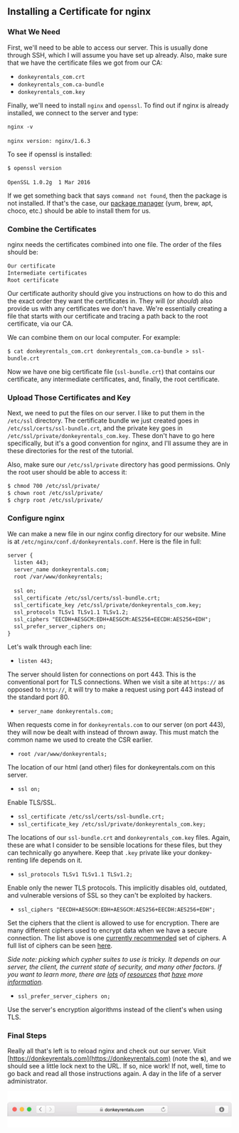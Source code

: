 ## Installing a Certificate for nginx

### What We Need

First, we'll need to be able to access our server. This is usually done through SSH, which I will assume you have set up already. Also, make sure that we have the certificate files we got from our CA:

* `donkeyrentals_com.crt`
* `donkeyrentals_com.ca-bundle`
* `donkeyrentals_com.key`

Finally, we'll need to install `nginx` and `openssl`. To find out if nginx is already installed, we connect to the server and type:

```shell
nginx -v

nginx version: nginx/1.6.3
```

To see if openssl is installed:

```
$ openssl version

OpenSSL 1.0.2g  1 Mar 2016
```

If we get something back that says `command not found`, then the package is not installed. If that's the case, our [package manager](#installing-tools) (yum, brew, apt, choco, etc.) should be able to install them for us.

### Combine the Certificates

nginx needs the certificates combined into one file. The order of the files should be:

```
Our certificate
Intermediate certificates
Root certificate
```

Our certificate authority should give you instructions on how to do this and the exact order they want the certificates in. They will (or _should_) also provide us with any certificates we don't have. We're essentially creating a file that starts with our certificate and tracing a path back to the root certificate, via our CA.

We can combine them on our local computer. For example:

```shell
$ cat donkeyrentals_com.crt donkeyrentals_com.ca-bundle > ssl-bundle.crt
```

Now we have one big certificate file (`ssl-bundle.crt`) that contains our certificate, any intermediate certificates, and, finally, the root certificate.

### Upload Those Certificates and Key

Next, we need to put the files on our server. I like to put them in the `/etc/ssl` directory. The certificate bundle we just created goes in `/etc/ssl/certs/ssl-bundle.crt`, and the private key goes in `/etc/ssl/private/donkeyrentals_com.key`. These don't have to go here specifically, but it's a good convention for nginx, and I'll assume they are in these directories for the rest of the tutorial.

Also, make sure our `/etc/ssl/private` directory has good permissions. Only the root user should be able to access it:

```shell
$ chmod 700 /etc/ssl/private/
$ chown root /etc/ssl/private/
$ chgrp root /etc/ssl/private/
```

### Configure nginx

We can make a new file in our nginx config directory for our website. Mine is at `/etc/nginx/conf.d/donkeyrentals.conf`. Here is the file in full:

```
server {
  listen 443;
  server_name donkeyrentals.com;
  root /var/www/donkeyrentals;

  ssl on;
  ssl_certificate /etc/ssl/certs/ssl-bundle.crt;
  ssl_certificate_key /etc/ssl/private/donkeyrentals_com.key;
  ssl_protocols TLSv1 TLSv1.1 TLSv1.2;
  ssl_ciphers "EECDH+AESGCM:EDH+AESGCM:AES256+EECDH:AES256+EDH";
  ssl_prefer_server_ciphers on;
}
```

Let's walk through each line:

* `listen 443;`

The server should listen for connections on port 443. This is the conventional port for TLS connections. When we visit a site at `https://` as opposed to `http://`, it will try to make a request using port 443 instead of the standard port 80.

* `server_name donkeyrentals.com;`

When requests come in for `donkeyrentals.com` to our server (on port 443), they will now be dealt with instead of thrown away. This must match the common name we used to create the CSR earlier.

* `root /var/www/donkeyrentals;`

The location of our html (and other) files for donkeyrentals.com on this server.

* `ssl on;`

Enable TLS/SSL.

* `ssl_certificate /etc/ssl/certs/ssl-bundle.crt;`
* `ssl_certificate_key /etc/ssl/private/donkeyrentals_com.key;`

The locations of our `ssl-bundle.crt` and `donkeyrentals_com.key` files. Again, these are what I consider to be sensible locations for these files, but they can technically go anywhere. Keep that `.key` private like your donkey-renting life depends on it.

* `ssl_protocols TLSv1 TLSv1.1 TLSv1.2;`

Enable only the newer TLS protocols. This implicitly disables old, outdated, and vulnerable versions of SSL so they can't be exploited by hackers.

* `ssl_ciphers "EECDH+AESGCM:EDH+AESGCM:AES256+EECDH:AES256+EDH";`

Set the ciphers that the client is allowed to use for encryption. There are many different ciphers used to encrypt data when we have a secure connection. The list above is one [currently recommended](https://cipherli.st) set of ciphers. A full list of ciphers can be seen [here](https://openssl.org/docs/manmaster/apps/ciphers.html).

_Side note: picking which cypher suites to use is tricky. It depends on our server, the client, the current state of security, and many other factors. If you want to learn more, there are [lots](https://cipherli.st) of [resources](https://www.ssllabs.com/projects/best-practices/index.html) that [have](https://httpd.apache.org/docs/2.2/ssl/ssl_howto.html) more [information](http://security.stackexchange.com/questions/76993/now-that-it-is-2015-what-ssl-tls-cipher-suites-should-be-used-in-a-high-securit)._

* `ssl_prefer_server_ciphers on;`

Use the server's encryption algorithms instead of the client's when using TLS.

### Final Steps

Really all that's left is to reload nginx and check out our server. Visit [https://donkeyrentals.com](https://donkeyrentals.com) (note the **s**), and we should see a little lock next to the URL. If so, nice work! If not, well, time to go back and read all those instructions again. A day in the life of a server administrator.

![](../../images/donkeyrentals-certificate-badge.png)
